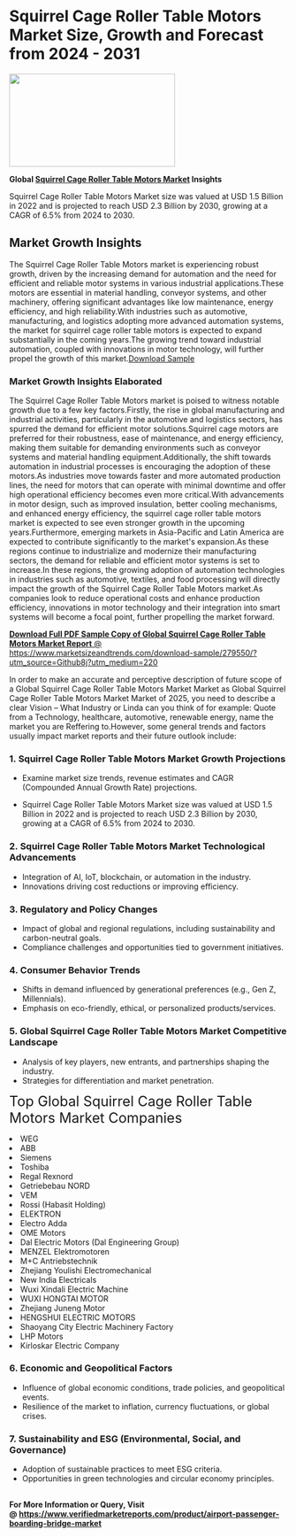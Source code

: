 <H1>Squirrel Cage Roller Table Motors Market Size, Growth and Forecast from 2024 - 2031</H1><img class="aligncenter size-medium wp-image-584254" src="https://thirdeyenews.in/wp-content/uploads/2024/09/Global-Market-Research-300x168.jpeg" alt="" width="300" height="168" /><p><strong>Global&nbsp;<a href="https://www.marketsizeandtrends.com/download-sample/279550/?utm_source=Github8j?utm_medium=220">Squirrel Cage Roller Table Motors Market</a> Insights</strong></p><p>Squirrel Cage Roller Table Motors Market size was valued at USD 1.5 Billion in 2022 and is projected to reach USD 2.3 Billion by 2030, growing at a CAGR of 6.5% from 2024 to 2030.</p><p><h2>Market Growth Insights</h2> The Squirrel Cage Roller Table Motors market is experiencing robust growth, driven by the increasing demand for automation and the need for efficient and reliable motor systems in various industrial applications.These motors are essential in material handling, conveyor systems, and other machinery, offering significant advantages like low maintenance, energy efficiency, and high reliability.With industries such as automotive, manufacturing, and logistics adopting more advanced automation systems, the market for squirrel cage roller table motors is expected to expand substantially in the coming years.The growing trend toward industrial automation, coupled with innovations in motor technology, will further propel the growth of this market.<a href="#">Download Sample</a> <h3>Market Growth Insights Elaborated</h3> The Squirrel Cage Roller Table Motors market is poised to witness notable growth due to a few key factors.Firstly, the rise in global manufacturing and industrial activities, particularly in the automotive and logistics sectors, has spurred the demand for efficient motor solutions.Squirrel cage motors are preferred for their robustness, ease of maintenance, and energy efficiency, making them suitable for demanding environments such as conveyor systems and material handling equipment.Additionally, the shift towards automation in industrial processes is encouraging the adoption of these motors.As industries move towards faster and more automated production lines, the need for motors that can operate with minimal downtime and offer high operational efficiency becomes even more critical.With advancements in motor design, such as improved insulation, better cooling mechanisms, and enhanced energy efficiency, the squirrel cage roller table motors market is expected to see even stronger growth in the upcoming years.Furthermore, emerging markets in Asia-Pacific and Latin America are expected to contribute significantly to the market's expansion.As these regions continue to industrialize and modernize their manufacturing sectors, the demand for reliable and efficient motor systems is set to increase.In these regions, the growing adoption of automation technologies in industries such as automotive, textiles, and food processing will directly impact the growth of the Squirrel Cage Roller Table Motors market.As companies look to reduce operational costs and enhance production efficiency, innovations in motor technology and their integration into smart systems will become a focal point, further propelling the market forward.<a href="#"></p><p><span class=""><strong>Download Full PDF Sample Copy of Global Squirrel Cage Roller Table Motors Market Report</strong> @ <a href="https://www.marketsizeandtrends.com/download-sample/279550/?utm_source=Github8j?utm_medium=220" target="_blank">https://www.marketsizeandtrends.com/download-sample/279550/?utm_source=Github8j?utm_medium=220</a></span></p><p>In order to make an accurate and perceptive description of future scope of a Global&nbsp;Squirrel Cage Roller Table Motors Market Market as Global&nbsp;Squirrel Cage Roller Table Motors Market Market of 2025, you need to describe a clear Vision &ndash; What Industry or Linda can you think of for example: Quote from a Technology, healthcare, automotive, renewable energy, name the market you are Reffering to.However, some general trends and factors usually impact market reports and their future outlook include:</p><h3>1.&nbsp;<strong>Squirrel Cage Roller Table Motors Market Growth Projections</strong></h3><ul><li>Examine market size trends, revenue estimates and CAGR (Compounded Annual Growth Rate) projections.</li><li><p>Squirrel Cage Roller Table Motors Market size was valued at USD 1.5 Billion in 2022 and is projected to reach USD 2.3 Billion by 2030, growing at a CAGR of 6.5% from 2024 to 2030.</p></li></ul><h3>2.&nbsp;<strong>Squirrel Cage Roller Table Motors Market Technological Advancements</strong></h3><ul><li>Integration of AI, IoT, blockchain, or automation in the industry.</li><li>Innovations driving cost reductions or improving efficiency.</li></ul><h3>3.&nbsp;<strong>Regulatory and Policy Changes</strong></h3><ul><li>Impact of global and regional regulations, including sustainability and carbon-neutral goals.</li><li>Compliance challenges and opportunities tied to government initiatives.</li></ul><h3>4.&nbsp;<strong>Consumer Behavior Trends</strong></h3><ul><li>Shifts in demand influenced by generational preferences (e.g., Gen Z, Millennials).</li><li>Emphasis on eco-friendly, ethical, or personalized products/services.</li></ul><h3>5.&nbsp;<strong>Global Squirrel Cage Roller Table Motors Market Competitive Landscape</strong></h3><ul><li>Analysis of key players, new entrants, and partnerships shaping the industry.</li><li>Strategies for differentiation and market penetration.</li></ul><p data-pm-slice="1 1 []"><span style="color: inherit; font-family: inherit; font-size: 25px;">Top Global Squirrel Cage Roller Table Motors Market Companies</span></p><div class="" data-test-id=""><p><li>WEG</li><li> ABB</li><li> Siemens</li><li> Toshiba</li><li> Regal Rexnord</li><li> Getriebebau NORD</li><li> VEM</li><li> Rossi (Habasit Holding)</li><li> ELEKTRON</li><li> Electro Adda</li><li> OME Motors</li><li> Dal Electric Motors (Dal Engineering Group)</li><li> MENZEL Elektromotoren</li><li> M+C Antriebstechnik</li><li> Zhejiang Youlishi Electromechanical</li><li> New India Electricals</li><li> Wuxi Xindali Electric Machine</li><li> WUXI HONGTAI MOTOR</li><li> Zhejiang Juneng Motor</li><li> HENGSHUI ELECTRIC MOTORS</li><li> Shaoyang City Electric Machinery Factory</li><li> LHP Motors</li><li> Kirloskar Electric Company</li></p></div><h3>6.&nbsp;<strong>Economic and Geopolitical Factors</strong></h3><ul><li>Influence of global economic conditions, trade policies, and geopolitical events.</li><li>Resilience of the market to inflation, currency fluctuations, or global crises.</li></ul><h3>7.&nbsp;<strong>Sustainability and ESG (Environmental, Social, and Governance)</strong></h3><ul><li>Adoption of sustainable practices to meet ESG criteria.</li><li>Opportunities in green technologies and circular economy principles.</li></ul><h2><strong style="font-size: 14px;">For More Information or Query, Visit @&nbsp;</strong><a style="background-color: #ffffff; font-size: 14px;" href="https://www.marketsizeandtrends.com/report/squirrel-cage-roller-table-motors-market/" target="_blank">https://www.verifiedmarketreports.com/product/airport-passenger-boarding-bridge-market</a></h2>